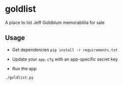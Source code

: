 # goldlist
A place to list Jeff Goldblum memorablilia for sale

## Usage

- Get dependencies `pip install -r requirements.txt`

- Update your `app.cfg` with an app-specific secret key

- Run the app

`./goldlist.py`
